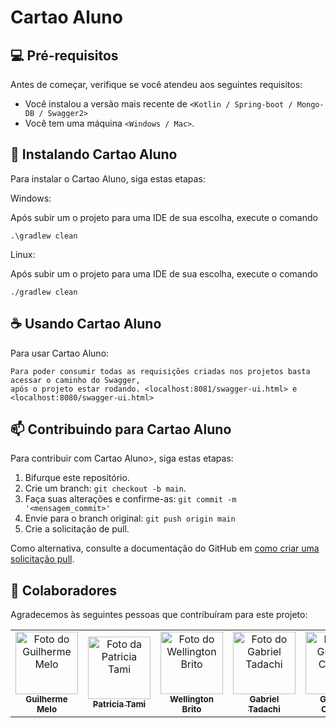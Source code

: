 # Cartao Aluno

<!---Esses são exemplos. Veja https://shields.io para outras pessoas ou para personalizar este conjunto de escudos. Você pode querer incluir dependências, status do projeto e informações de licença aqui--->

## 💻 Pré-requisitos

Antes de começar, verifique se você atendeu aos seguintes requisitos:
<!---Estes são apenas requisitos de exemplo. Adicionar, duplicar ou remover conforme necessário--->
* Você instalou a versão mais recente de `<Kotlin / Spring-boot / Mongo-DB / Swagger2>`
* Você tem uma máquina `<Windows / Mac>`.

## 🚀 Instalando Cartao Aluno

Para instalar o Cartao Aluno, siga estas etapas:

Windows:

Após subir um o projeto para uma IDE de sua escolha, execute o comando

```
.\gradlew clean
```

Linux:

Após subir um o projeto para uma IDE de sua escolha, execute o comando

```
./gradlew clean
```

## ☕ Usando Cartao Aluno

Para usar Cartao Aluno:

```
Para poder consumir todas as requisições criadas nos projetos basta acessar o caminho do Swagger, 
após o projeto estar rodando. <localhost:8081/swagger-ui.html> e <localhost:8080/swagger-ui.html>
```

## 📫 Contribuindo para Cartao Aluno
<!---Se o seu README for longo ou se você tiver algum processo ou etapas específicas que deseja que os contribuidores sigam, considere a criação de um arquivo CONTRIBUTING.md separado--->
Para contribuir com Cartao Aluno>, siga estas etapas:

1. Bifurque este repositório.
2. Crie um branch: `git checkout -b main`.
3. Faça suas alterações e confirme-as: `git commit -m '<mensagem_commit>'`
4. Envie para o branch original: `git push origin main`
5. Crie a solicitação de pull.

Como alternativa, consulte a documentação do GitHub em [como criar uma solicitação pull](https://help.github.com/en/github/collaborating-with-issues-and-pull-requests/creating-a-pull-request).

## 🤝 Colaboradores

Agradecemos às seguintes pessoas que contribuíram para este projeto:

<table>
  <tr>
    <td align="center">
      <a href="#">
        <img src="https://avatars.githubusercontent.com/u/33105000?v=4" width="100px;" alt="Foto do Guilherme Melo"/><br>
        <sub>
          <b>Guilherme Melo</b>
        </sub>
      </a>
    </td>
    <td align="center">
      <a href="#">
        <img src="https://avatars.githubusercontent.com/u/67209629?v=4" width="100px;" alt="Foto da Patricia Tami"/><br>
        <sub>
          <b>Patricia Tami</b>
        </sub>
      </a>
    </td>
    <td align="center">
      <a href="#">
        <img src="https://avatars.githubusercontent.com/u/39777075?v=4" width="100px;" alt="Foto do Wellington Brito"/><br>
        <sub>
          <b>Wellington Brito</b>
        </sub>
      </a>
    </td>
    <td align="center">
      <a href="#">
        <img src="https://avatars.githubusercontent.com/u/25730747?v=4" width="100px;" alt="Foto do Gabriel Tadachi"/><br>
        <sub>
          <b>Gabriel Tadachi</b>
        </sub>
      </a>
    </td>
    <td align="center">
      <a href="#">
        <img src="https://avatars.githubusercontent.com/u/7660575?v=4" width="100px;" alt="Foto do Gustaco Ceccon"/><br>
        <sub>
          <b>Gustavo Ceccon</b>
        </sub>
      </a>
    </td>
  </tr>
</table>

